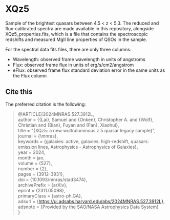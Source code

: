 # XQz5
 Sample of the brightest quasars between 4.5 < z < 5.3. The reduced and flux-calibrated spectra are 
 made available in this repository, alongside XQz5_properties.fits, which is a file that contains
 the spectroscopic redshifts and measured MgII line properties of QSOs in the sample.
 
 For the spectral data fits files, there are only three columns:

- Wavelength: observed frame wavelength in units of angstroms
- Flux: observed frame flux in units of erg/s/cm2/angstrom
- eFlux: observed frame flux standard deviation error in the same units as the Flux column 

## Cite this

The preferred citation is the following:

> @ARTICLE{2024MNRAS.527.3912L, \
>        author = {{Lai}, Samuel and {Onken}, Christopher A. and {Wolf}, Christian and {Bian}, Fuyan and {Fan}, Xiaohui}, \
>         title = "{XQz5: a new wultraluminous z   5 quasar legacy sample}", \
>      journal = {\mnras}, \
>     keywords = {galaxies: active, galaxies: high-redshift, quasars: emission lines, Astrophysics - Astrophysics of Galaxies}, \
>         year = 2024, \
>        month = jan, \
>       volume = {527}, \
>       number = {2}, \
>        pages = {3912-3931}, \
>          doi = {10.1093/mnras/stad3474}, \
> archivePrefix = {arXiv}, \
>        eprint = {2311.05098}, \
> primaryClass = {astro-ph.GA}, \
>       adsurl = {https://ui.adsabs.harvard.edu/abs/2024MNRAS.527.3912L}, \
>      adsnote = {Provided by the SAO/NASA Astrophysics Data System} \
> }
